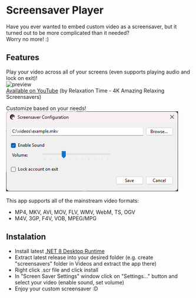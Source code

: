 # Screensaver Player
Have you ever wanted to embed custom video as a screensaver, but it turned out to be more complicated than it needed? </br>
Worry no more! :) 

## Features
Play your video across all of your screens (even supports playing audio and lock on exit)!</br>
![preview](preview.gif)</br>
[Available on YouTube](https://www.youtube.com/watch?v=lH6qlF_iegU) (by Relaxation Time - 4K Amazing Relaxing Screensavers)

Customize based on your needs!</br>
![settings](settings.png)

This app supports all of the mainstream video formats:</br>
- MP4, MKV, AVI, MOV, FLV, WMV, WebM, TS, OGV
- M4V, 3GP, F4V, VOB, MPEG/MPG

## Instalation
- Install latest [.NET 8 Desktop Runtime](https://dotnet.microsoft.com/en-us/download/dotnet/8.0)
- Extract latest release into your desired folder (e.g. create "screensavers" folder in Videos and extract the app there)
- Right click .scr file and click install
- In "Screen Saver Settings" window click on "Settings..." button and select your video (enable sound, set volume)
- Enjoy your custom screensaver :D
